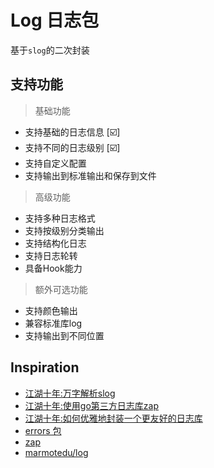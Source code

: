 # Log 日志包

基于`slog`的二次封装

## 支持功能

> 基础功能
+ 支持基础的日志信息 [☑️]
+ 支持不同的日志级别 [☑️]
+ 支持自定义配置
+ 支持输出到标准输出和保存到文件
> 高级功能
+ 支持多种日志格式
+ 支持按级别分类输出
+ 支持结构化日志
+ 支持日志轮转
+ 具备Hook能力
> 额外可选功能
+ 支持颜色输出
+ 兼容标准库log
+ 支持输出到不同位置

## Inspiration
- [江湖十年:万字解析slog](https://jianghushinian.cn/2024/06/24/go-s-official-structured-log-package-slog/#slog-%E5%BF%AB%E9%80%9F%E5%85%A5%E9%97%A8)
- [江湖十年:使用go第三方日志库zap](https://jianghushinian.cn/2023/03/19/use-of-zap-in-go-third-party-log-library/)
- [江湖十年:如何优雅地封装一个更友好的日志库](https://jianghushinian.cn/2023/04/16/how-to-wrap-a-more-user-friendly-logging-package-based-on-zap/]https://jianghushinian.cn/2023/04/16/how-to-wrap-a-more-user-friendly-logging-package-based-on-zap/)
- [errors 包](https://pkg.go.dev/errors)
- [zap](https://pkg.go.dev/go.uber.org/zap)
- [marmotedu/log](https://github.com/marmotedu/iam/pkg/log)